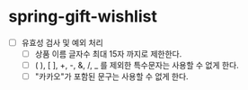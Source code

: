 # spring-gift-wishlist
- [ ] 유효성 검사 및 예외 처리
  - [ ] 상품 이름 글자수 최대 15자 까지로 제한한다.
  - [ ] ( ), [ ], +, -, &, /, _ 를 제외한 특수문자는 사용할 수 없게 한다.
  - [ ] "카카오"가 포함된 문구는 사용할 수 없게 한다.